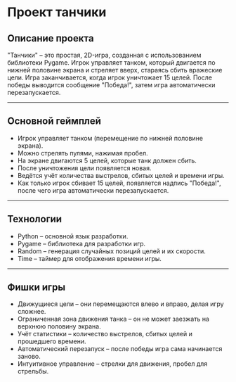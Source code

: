 # Проект танчики 

## Описание проекта
"Танчики" – это простая, 2D-игра, созданная с использованием библиотеки Pygame. Игрок управляет танком, который двигается по нижней половине экрана и стреляет вверх, стараясь сбить вражеские цели. Игра заканчивается, когда игрок уничтожает 15 целей. После победы выводится сообщение "Победа!", затем игра автоматически перезапускается.

---

## Основной геймплей
* Игрок управляет танком (перемещение по нижней половине экрана).
* Можно стрелять пулями, нажимая пробел.
* На экране двигаются 5 целей, которые танк должен сбить.
* После уничтожения цели появляется новая.
* Ведётся учёт количества выстрелов, сбитых целей и времени игры.
* Как только игрок сбивает 15 целей, появляется надпись "Победа!", после чего игра автоматически перезапускается.

---

## Технологии
* Python – основной язык разработки.
* Pygame – библиотека для разработки игр.
* Random – генерация случайных позиций целей и их скорости.
* Time – таймер для отображения времени игры.

---

## Фишки игры
* Движущиеся цели – они перемещаются влево и вправо, делая игру сложнее.
* Ограниченная зона движения танка – он не может заезжать на верхнюю половину экрана.
* Учёт статистики – количество выстрелов, сбитых целей и прошедшего времени.
* Автоматический перезапуск – после победы игра сама начинается заново.
* Интуитивное управление – стрелки для движения, пробел для стрельбы.

